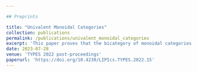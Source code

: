```yaml
---

## Preprints

title: "Univalent Monoidal Categories"
collection: publications
permalink: /publications/univalent_monoidal_categories
excerpt: 'This paper proves that the bicategory of monoidal categories is univalent and that monoidal categories admit Rezk completions.'
date: 2023-07-28
venue: 'TYPES 2022 post-proceedings'
paperurl: 'https://doi.org/10.4230/LIPIcs.TYPES.2022.15'
---
```

